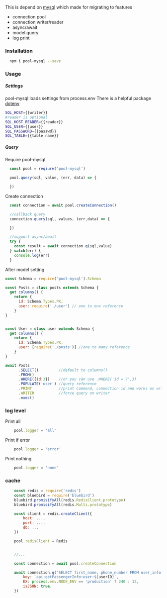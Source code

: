This is depend on [mysql](https://github.com/mysqljs/mysql)
which made for migrating to features
* connection pool
* connection writer/reader
* async/await
* model.query
* log print

### Installation

```bash
  npm i pool-mysql --save
```

### Usage

##### Settings

pool-mysql loads settings from process.env
There is a helpful package [dotenv](https://github.com/motdotla/dotenv)

```bash
SQL_HOST={{writer}}
#reader is optional
SQL_HOST_READER={{reader}}
SQL_USER={{user}}
SQL_PASSWORD={{passwd}}
SQL_TABLE={{table name}}
```

##### Query

Require pool-mysql

```js
  const pool = reqiure('pool-mysql')

  pool.query(sql, value, (err, data) => {

  })
```

Create connection

```js
  const connection = await pool.createConnection()

  //callback query
  connection.query(sql, values, (err,data) => {

  })

  //support async/await
  try {
    const result = await connection.q(sql,value)
  } catch(err) {
    console.log(err)
  }
```

After model setting

```js
const Schema = require('pool-mysql').Schema

const Posts = class posts extends Schema {
  get columns() {
    return {
      id: Schema.Types.PK,
      user: require('./user') // one to one reference
    }
}


const User = class user extends Schema {
  get columns() {
    return {
      id: Schema.Types.PK,
      user: [require('./posts')] //one to many reference
    }
}

await Posts
      .SELECT()         //default to columns()
      .FROM()
      .WHERE({id:3})    //or you can use .WHERE('id = ?',3)
      .POPULATE('user') //query reference
      .PRINT            //print command, connection id and works on writer/reader
      .WRITER           //force query on writer
      .exec()
```

### log level

Print all
```js
	pool.logger = 'all'
```

Print if error
```js
	pool.logger = 'error'
```

Print nothing
```js
	pool.logger = 'none'
```


### cache

```js
	const redis = require('redis')
	const bluebird = require('bluebird')
	bluebird.promisifyAll(redis.RedisClient.prototype)
	bluebird.promisifyAll(redis.Multi.prototype)

	const client = redis.createClient({
		host: ...,
		port: ...,
		db: ...
	})

	pool.redisClient = Redis


	//...

	const connection = await pool.createConnection

	await connection.q('SELECT first_name, phone_number FROM user_info WHERE uid = ?', userID, {
		key: `api:getPassengerInfo:user:${userID}`,
		EX: process.env.NODE_ENV == 'production' ? 240 : 12,
		isJSON: true,
	})
```